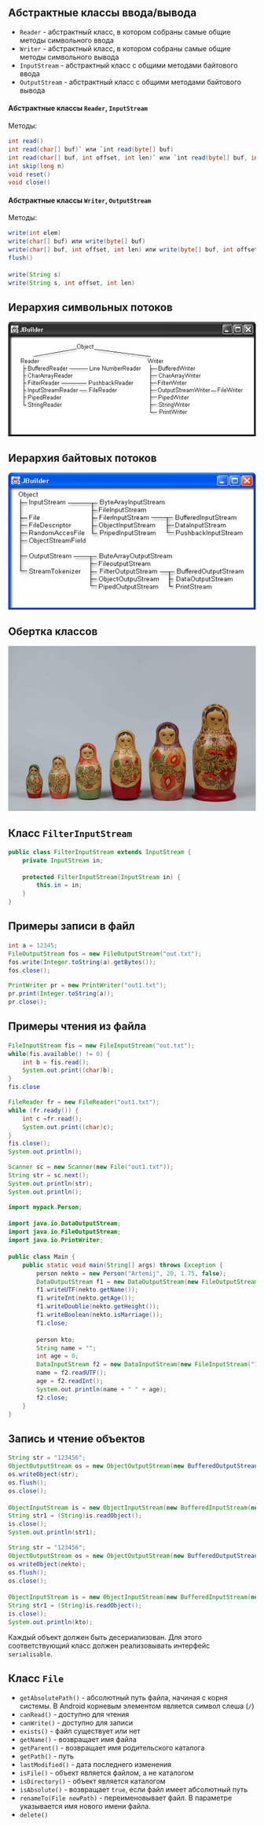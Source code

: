 ## Абстрактные классы ввода/вывода
- `Reader` - абстрактный класс, в котором собраны самые общие методы символьного ввода
- `Writer` - абстрактный класс, в котором собраны самые общие методы символьного вывода
- `InputStream` - абстрактный класс с общими методами байтового ввода
- `OutputStream` - абстрактный класс с общими методами байтового вывода
#### Абстрактные классы `Reader`, `InputStream`
Методы:
```java
int read()
int read(char[] buf)` или `int read(byte[] buf)
int read(char[] buf, int offset, int len)` или `int read(byte[] buf, int offset, int len)
int skip(long n)
void reset()
void close()
```
#### Абстрактные классы `Writer`, `OutputStream`
Методы:
```java
write(int elem)
write(char[] buf) или write(byte[] buf)
write(char[] buf, int offset, int len) или write(byte[] buf, int offset, int len)
flush()

write(String s)
write(String s, int offset, int len)
```
## Иерархия символьных потоков
![Иерархия символьных потоков](../Pictures/06_01.%20Иерархия%20символьных%20потоков.png)
## Иерархия байтовых потоков
![Иерархия байтовых потоков](../Pictures/06_02.%20Иерархия%20байтовых%20потоков.jpg)
## Обертка классов
![Обертка классов](../Pictures/06_03.%20Обертка%20классов.png)
## Класс `FilterInputStream`
```java
public class FilterInputStream extends InputStream {
	private InputStream in;
	
	protected FilterInputStream(InputStream in) {
		this.in = in;
	}
}
```
## Примеры записи в файл
```java
int a = 12345;
FileOutputStream fos = new FileOutputStream("out.txt");
fos.write(Integer.toString(a).getBytes());
fos.close();
```
  
```java
PrintWriter pr = new PrintWriter("out1.txt");
pr.print(Integer.toString(a));
pr.close();
```
## Примеры чтения из файла
```java
FileInputStream fis = new FileInputStream("out.txt");
while(fis.available() != 0) {
	int b = fis.read();
	System.out.print((char)b);
}
fis.close
```
  
```java
FileReader fr = new FileReader("out1.txt");
while (fr.ready()) {
	int c =fr.read();
	System.out.print((char)c);
}
fis.close();
System.out.println();
```
  
```java
Scanner sc = new Scanner(new File("out1.txt"));
String str = sc.next();
System.out.println(str);
System.out.println();
```
  
```java
import mypack.Person;

import java.io.DataOutputStream;
import java.io.FileOutputStream;
import java.io.PrintWriter;

public class Main {
	public static void main(String[] args) throws Exception {
		person nekto = new Person("Artemij", 20, 1.75, false);
		DataOutputStream f1 = new DataOutputStream(new FileOutputStream("1.bin"));
		f1.writeUTF(nekto.getName());
		f1.writeInt(nekto.getAge());
		f1.writeDoublie(nekto.getHeight());
		f1.writeBoolean(nekto.isMarriage());
		f1.close;
		
		person kto;
		String name = "";
		int age = 0;
		DataInputStream f2 = new DataInputStream(new FileInputStream("1.bin"));
		name = f2.readUTF();
		age = f2.readInt();
		System.out.println(name + " " + age);
		f2.close;
	}
}
```
## Запись и чтение объектов
```java
String str = "123456";
ObjectOutputStream os = new ObjectOutputStream(new BufferedOutputStrean(new FileOutputStream("out.bin")));
os.writeObject(str);
os.flush();
os.close();

ObjectInputStream is = new ObjectInputStream(new BufferedInputStream(new FileInputStream("out.bin")));
String str1 = (String)is.readObject();
is.close();
System.out.println(str1);
```
  
```java
String str = "123456";
ObjectOutputStream os = new ObjectOutputStream(new BufferedOutputStrean(new FileOutputStream("out.bin")));
os.writeObject(nekto);
os.flush();
os.close();

ObjectInputStream is = new ObjectInputStream(new BufferedInputStream(new FileInputStream("out.bin")));
String str1 = (String)is.readObject();
is.close();
System.out.println(kto);
```
Каждый объект должен быть десериализован. Для этого соответствующий класс должен реализовывать интерфейс `serialisable`.
## Класс `File`
- `getAbsolutePath()` - абсолютный путь файла, начиная с корня системы. В Android корневым элементом является символ слеша (`/`)
- `canRead()` - доступно для чтения
- `canWrite()` - доступно для записи
- `exists()` - файл существует или нет
- `getName()` - возвращает имя файла
- `getParent()` - возвращает имя родительского каталога
- `getPath()` - путь
- `lastModified()` - дата последнего изменения
- `isFile()` - объект является файлом, а не каталогом
- `isDirectory()` - объект является каталогом
- `isAbsolute()` - возвращает `true`, если файл имеет абсолютный путь
- `renameTo(File newPath)` - переименовывает файл. В параметре указывается имя нового имени файла.
- `delete()`
